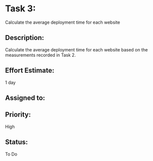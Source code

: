 # Task 3: 
Calculate the average deployment time for each website

## Description: 
Calculate the average deployment time for each website based on the measurements recorded in Task 2.

## Effort Estimate:
1 day
## Assigned to:

## Priority:
High

## Status:
To Do
